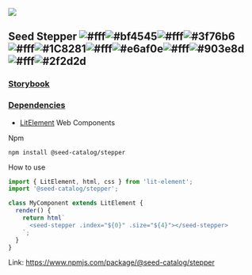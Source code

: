 ![](https://cdn.jsdelivr.net/gh/vicdata4/seed/assets/logo_md.png?v=4&s=100)

## Seed Stepper ![#fff](https://via.placeholder.com/15/fff/000000?text=+)![#bf4545](https://via.placeholder.com/15/bf4545/000000?text=+)![#fff](https://via.placeholder.com/15/fff/000000?text=+)![#3f76b6](https://via.placeholder.com/15/3f76b6/000000?text=+)![#fff](https://via.placeholder.com/15/fff/000000?text=+)![#1C8281](https://via.placeholder.com/15/1C8281/000000?text=+)![#fff](https://via.placeholder.com/15/fff/000000?text=+)![#e6af0e](https://via.placeholder.com/15/e6af0e/000000?text=+)![#fff](https://via.placeholder.com/15/fff/000000?text=+)![#903e8d](https://via.placeholder.com/15/903e8d/000000?text=+)![#fff](https://via.placeholder.com/15/fff/000000?text=+)![#2f2d2d](https://via.placeholder.com/15/2f2d2d/000000?text=+)

### [Storybook](https://seed-catalog.com/?path=/story/seed-catalog--stepper)

### [Dependencies](package.json)

- [LitElement](https://lit-element.polymer-project.org) Web Components

Npm

```
npm install @seed-catalog/stepper
```

How to use

```js
import { LitElement, html, css } from 'lit-element';
import '@seed-catalog/stepper';

class MyComponent extends LitElement {
  render() {
    return html`
      <seed-stepper .index="${0}" .size="${4}"></seed-stepper>
    `;
  }
}
```

Link: https://www.npmjs.com/package/@seed-catalog/stepper